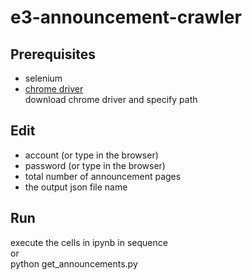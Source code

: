# e3-announcement-crawler

## Prerequisites
* selenium
* [chrome driver](http://chromedriver.chromium.org/)   
download chrome driver and specify path

## Edit
* account (or type in the browser)
* password (or type in the browser)
* total number of announcement pages
* the output json file name

## Run
execute the cells in ipynb in sequence   
or   
python get_announcements.py
